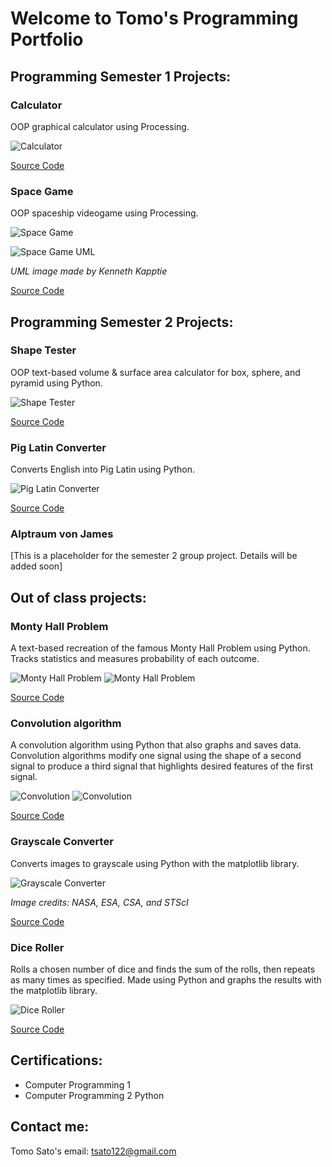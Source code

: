 # Welcome to Tomo's Programming Portfolio

## Programming Semester 1 Projects:

### Calculator

OOP graphical calculator using Processing.

![Calculator](https://github.com/TomoCroissant/programmingPortfolioSATO/blob/gh-pages/images/calc1.png?raw=true)

[Source Code](https://github.com/TomoCroissant/programmingPortfolioSATO/tree/gh-pages/src/calculator)

### Space Game

OOP spaceship videogame using Processing.

![Space Game](https://github.com/TomoCroissant/programmingPortfolioSATO/blob/gh-pages/images/spaceGame.png?raw=true)

![Space Game UML](https://github.com/TomoCroissant/programmingPortfolioSATO/blob/gh-pages/images/SpaceGameUML.png?raw=true)

*UML image made by Kenneth Kapptie*

[Source Code](https://github.com/TomoCroissant/programmingPortfolioSATO/tree/gh-pages/src/spaceGame)

## Programming Semester 2 Projects:

### Shape Tester

OOP text-based volume & surface area calculator for box, sphere, and pyramid using Python.

![Shape Tester](https://github.com/TomoCroissant/programmingPortfolioSATO/blob/gh-pages/images/shapeTester2.png?raw=true)

[Source Code](https://github.com/TomoCroissant/programmingPortfolioSATO/tree/gh-pages/src/shapeTester)

### Pig Latin Converter

Converts English into Pig Latin using Python.

![Pig Latin Converter](https://github.com/TomoCroissant/programmingPortfolioSATO/blob/gh-pages/images/pigLatin.png?raw=true)

[Source Code](https://github.com/TomoCroissant/programmingPortfolioSATO/blob/gh-pages/src/pigLatinConverter/pigLatinConverter.py)

### Alptraum von James

\[This is a placeholder for the semester 2 group project. Details will be added soon\]

## Out of class projects:

### Monty Hall Problem

A text-based recreation of the famous Monty Hall Problem using Python. Tracks statistics and measures probability of each outcome.

![Monty Hall Problem](https://github.com/TomoCroissant/programmingPortfolioSATO/blob/gh-pages/images/montyHallMain.png?raw=true)
![Monty Hall Problem](https://github.com/TomoCroissant/programmingPortfolioSATO/blob/gh-pages/images/montyHallStat.png?raw=true)

[Source Code](https://github.com/TomoCroissant/programmingPortfolioSATO/blob/gh-pages/src/montyHallProblem/montyHallProblem.py)

### Convolution algorithm

A convolution algorithm using Python that also graphs and saves data. Convolution algorithms modify one signal using the shape of a second signal to produce a third signal that highlights desired features of the first signal.

![Convolution](https://github.com/TomoCroissant/programmingPortfolioSATO/blob/gh-pages/images/convolution1.png?raw=true)
![Convolution](https://github.com/TomoCroissant/programmingPortfolioSATO/blob/gh-pages/images/convolution2.png?raw=true)

[Source Code](https://github.com/TomoCroissant/programmingPortfolioSATO/blob/gh-pages/src/convolution/convolution.py)

### Grayscale Converter

Converts images to grayscale using Python with the matplotlib library.

![Grayscale Converter](https://github.com/TomoCroissant/programmingPortfolioSATO/blob/gh-pages/images/grayScale2.png?raw=true)

*Image credits: NASA, ESA, CSA, and STScI*

[Source Code](https://github.com/TomoCroissant/programmingPortfolioSATO/blob/gh-pages/src/grayscaleConverter/grayscaleConverter.py)

### Dice Roller

Rolls a chosen number of dice and finds the sum of the rolls, then repeats as many times as specified. Made using Python and graphs the results with the matplotlib library.

![Dice Roller](https://github.com/TomoCroissant/programmingPortfolioSATO/blob/gh-pages/images/diceRoller.png?raw=true)

[Source Code](https://github.com/TomoCroissant/programmingPortfolioSATO/blob/gh-pages/src/diceRoller/diceRoller.py)

## Certifications:

* Computer Programming 1
* Computer Programming 2 Python

## Contact me:

Tomo Sato's email: [tsato122@gmail.com](mailto:tsato122@gmail.com)
